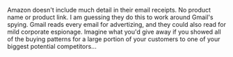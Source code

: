 Amazon doesn't include much detail in their email receipts. No product name or product link. I am guessing they do this to work around Gmail's spying. Gmail reads every email for advertizing, and they could also read for mild corporate espionage. Imagine what you'd give away if you showed all of the buying patterns for a large portion of your customers to one of your biggest potential competitors...

